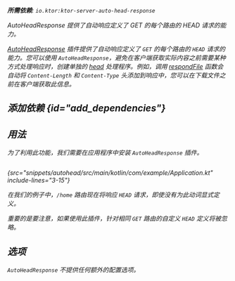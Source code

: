[//]: # (title: 自动 HEAD 响应)

<var name="plugin_name" value="AutoHeadResponse"/>
<var name="artifact_name" value="ktor-server-auto-head-response"/>
<primary-label ref="server-plugin"/>

<tldr>
<p>
<b>所需依赖</b>: <code>io.ktor:ktor-server-auto-head-response</code>
</p>
<var name="example_name" value="autohead"/>
<include from="lib.topic" element-id="download_example"/>
<include from="lib.topic" element-id="native_server_supported"/>
</tldr>

<link-summary>
AutoHeadResponse 提供了自动响应定义了 GET 的每个路由的 HEAD 请求的能力。
</link-summary>

[AutoHeadResponse](https://api.ktor.io/ktor-server/ktor-server-plugins/ktor-server-auto-head-response/io.ktor.server.plugins.autohead/-auto-head-response.html) 插件提供了自动响应定义了 `GET` 的每个路由的 `HEAD` 请求的能力。您可以使用 `AutoHeadResponse`，避免在客户端获取实际内容之前需要某种方式处理响应时，创建单独的 [head](server-routing.md#define_route) 处理程序。例如，调用 [respondFile](server-responses.md#file) 函数会自动将 `Content-Length` 和 `Content-Type` 头添加到响应中，您可以在下载文件之前在客户端获取此信息。

## 添加依赖 {id="add_dependencies"}

<include from="lib.topic" element-id="add_ktor_artifact_intro"/>
<include from="lib.topic" element-id="add_ktor_artifact"/>

## 用法
为了利用此功能，我们需要在应用程序中安装 `AutoHeadResponse` 插件。

```kotlin
```
{src="snippets/autohead/src/main/kotlin/com/example/Application.kt" include-lines="3-15"}

在我们的例子中，`/home` 路由现在将响应 `HEAD` 请求，即使没有为此动词显式定义。

重要的是要注意，如果使用此插件，针对相同 `GET` 路由的自定义 `HEAD` 定义将被忽略。

## 选项
`AutoHeadResponse` 不提供任何额外的配置选项。